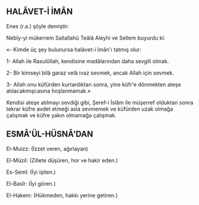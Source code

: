 ## HALÂVET-İ İMÂN

Enes (r.a.) şöyle demiştir:

Nebîy-yi mükerrem Sallallahü Teâlâ Aley­hi ve Sellem buyurdu ki:

«- Kimde üç şey bulunursa halâvet-i îmân'ı tatmış olur:

1- Allah ile Rasulûllah, kendisine ma­dâlarından daha sevgili olmak.

2- Bir kimseyi bilâ garaz velâ ivaz sev­mek, ancak Allah için sevmek.

3- Allah onu küfürden kurtardıktan son­ra, yine küfr'e dönmekten ateşe atılacakmışcasına hoşlanmamak.»

Kendisi ateşe atılmayı sevdiği gibi, Şeref-i İslâm ile müşerref olduktan sonra tekrar küf­re avdet etmeği asla sevmemek ve küfürden uzak olmağa çalışmak ve küfre yakın olma­mağa çalışmak.

## ESMÂ'ÜL-HÜSNÂ'DAN

El-Muizz: (İzzet veren, ağırlayan)

El-Müzil: (Zillete düşüren, hor ve ha­kir eden.)

Es-Semî: (İyi işiten.)

El-Basîr: (İyi gören.)

El-Hakem: (Hükmeden, hakkı yerine getiren.)
